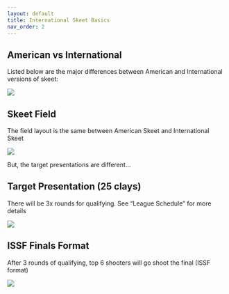 ```yaml
---
layout: default
title: International Skeet Basics
nav_order: 2
---
```


## American vs International

Listed below are the major differences between American and International versions of skeet:

![](../../assets/images/american-international.jpg)

## Skeet Field

The field layout is the same between American Skeet and International Skeet

![](../../assets/images/skeet-field.jpg)

But, the target presentations are different…

## Target Presentation (25 clays)

There will be 3x rounds for qualifying. See “League Schedule” for more details

![](../../assets/images/target-presentation.jpg)

## ISSF Finals Format

After 3 rounds of qualifying, top 6 shooters will go shoot the final (ISSF format)

![](../../assets/images/ISSF-finals.jpg)
